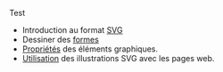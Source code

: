 Test

- Introduction au format [SVG](svg)
- Dessiner des [formes](svg/formes)
- [Propriétés](svg/propriétés) des éléments graphiques.
- [Utilisation](svg/utilisation) des illustrations SVG avec les pages web.
